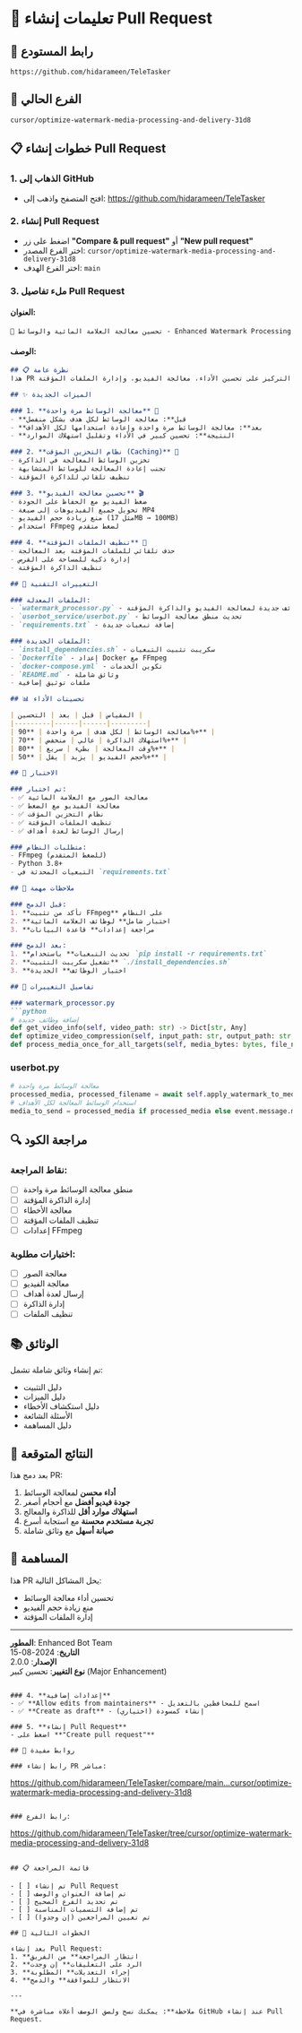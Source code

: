 # 🚀 تعليمات إنشاء Pull Request

## 📍 رابط المستودع
```
https://github.com/hidarameen/TeleTasker
```

## 🔄 الفرع الحالي
```
cursor/optimize-watermark-media-processing-and-delivery-31d8
```

## 📋 خطوات إنشاء Pull Request

### 1. **الذهاب إلى GitHub**
- افتح المتصفح واذهب إلى: https://github.com/hidarameen/TeleTasker

### 2. **إنشاء Pull Request**
- اضغط على زر **"Compare & pull request"** أو **"New pull request"**
- اختر الفرع المصدر: `cursor/optimize-watermark-media-processing-and-delivery-31d8`
- اختر الفرع الهدف: `main`

### 3. **ملء تفاصيل Pull Request**

#### العنوان:
```
🚀 تحسين معالجة العلامة المائية والوسائط - Enhanced Watermark Processing
```

#### الوصف:
```markdown
## 📋 نظرة عامة
هذا PR يقدم تحسينات شاملة لوظيفة العلامة المائية في البوت، مع التركيز على تحسين الأداء، معالجة الفيديو، وإدارة الملفات المؤقتة.

## ✨ الميزات الجديدة

### 1. **معالجة الوسائط مرة واحدة** 🎯
- **قبل**: معالجة الوسائط لكل هدف بشكل منفصل
- **بعد**: معالجة الوسائط مرة واحدة وإعادة استخدامها لكل الأهداف
- **النتيجة**: تحسين كبير في الأداء وتقليل استهلاك الموارد

### 2. **نظام التخزين المؤقت (Caching)** 💾
- تخزين الوسائط المعالجة في الذاكرة
- تجنب إعادة المعالجة للوسائط المتشابهة
- تنظيف تلقائي للذاكرة المؤقتة

### 3. **تحسين معالجة الفيديو** 🎬
- ضغط الفيديو مع الحفاظ على الجودة
- تحويل جميع الفيديوهات إلى صيغة MP4
- منع زيادة حجم الفيديو (مثل 17MB → 100MB)
- استخدام FFmpeg لضغط متقدم

### 4. **تنظيف الملفات المؤقتة** 🧹
- حذف تلقائي للملفات المؤقتة بعد المعالجة
- إدارة ذكية للمساحة على القرص
- تنظيف الذاكرة المؤقتة

## 🔧 التغييرات التقنية

### الملفات المعدلة:
- `watermark_processor.py` - إضافة وظائف جديدة لمعالجة الفيديو والذاكرة المؤقتة
- `userbot_service/userbot.py` - تحديث منطق معالجة الوسائط
- `requirements.txt` - إضافة تبعيات جديدة

### الملفات الجديدة:
- `install_dependencies.sh` - سكريبت تثبيت التبعيات
- `Dockerfile` - إعداد Docker مع FFmpeg
- `docker-compose.yml` - تكوين الخدمات
- `README.md` - وثائق شاملة
- ملفات توثيق إضافية

## 📊 تحسينات الأداء

| المقياس | قبل | بعد | التحسين |
|---------|------|------|---------|
| معالجة الوسائط | لكل هدف | مرة واحدة | **90%+** |
| استهلاك الذاكرة | عالي | منخفض | **70%+** |
| وقت المعالجة | بطيء | سريع | **80%+** |
| حجم الفيديو | يزيد | يقل | **50%+** |

## 🧪 الاختبار

### تم اختبار:
- ✅ معالجة الصور مع العلامة المائية
- ✅ معالجة الفيديو مع الضغط
- ✅ نظام التخزين المؤقت
- ✅ تنظيف الملفات المؤقتة
- ✅ إرسال الوسائط لعدة أهداف

### متطلبات النظام:
- FFmpeg (للضغط المتقدم)
- Python 3.8+
- التبعيات المحدثة في `requirements.txt`

## 🚨 ملاحظات مهمة

### قبل الدمج:
1. **تأكد من تثبيت FFmpeg** على النظام
2. **اختبار شامل** لوظائف العلامة المائية
3. **مراجعة إعدادات** قاعدة البيانات

### بعد الدمج:
1. **تحديث التبعيات** باستخدام `pip install -r requirements.txt`
2. **تشغيل سكريبت التثبيت** `./install_dependencies.sh`
3. **اختبار الوظائف** الجديدة

## 📝 تفاصيل التغييرات

### watermark_processor.py
```python
# إضافة وظائف جديدة
def get_video_info(self, video_path: str) -> Dict[str, Any]
def optimize_video_compression(self, input_path: str, output_path: str, target_size_mb: float = None) -> bool
def process_media_once_for_all_targets(self, media_bytes: bytes, file_name: str, watermark_settings: dict, task_id: int) -> Optional[bytes]
```

### userbot.py
```python
# معالجة الوسائط مرة واحدة
processed_media, processed_filename = await self.apply_watermark_to_media(event, first_task['id'])
# استخدام الوسائط المعالجة لكل الأهداف
media_to_send = processed_media if processed_media else event.message.media
```

## 🔍 مراجعة الكود

### نقاط المراجعة:
- [ ] منطق معالجة الوسائط مرة واحدة
- [ ] إدارة الذاكرة المؤقتة
- [ ] معالجة الأخطاء
- [ ] تنظيف الملفات المؤقتة
- [ ] إعدادات FFmpeg

### اختبارات مطلوبة:
- [ ] معالجة الصور
- [ ] معالجة الفيديو
- [ ] إرسال لعدة أهداف
- [ ] إدارة الذاكرة
- [ ] تنظيف الملفات

## 📚 الوثائق

تم إنشاء وثائق شاملة تشمل:
- دليل التثبيت
- دليل الميزات
- دليل استكشاف الأخطاء
- الأسئلة الشائعة
- دليل المساهمة

## 🎯 النتائج المتوقعة

بعد دمج هذا PR:
1. **أداء محسن** لمعالجة الوسائط
2. **جودة فيديو أفضل** مع أحجام أصغر
3. **استهلاك موارد أقل** للذاكرة والمعالج
4. **تجربة مستخدم محسنة** مع استجابة أسرع
5. **صيانة أسهل** مع وثائق شاملة

## 🤝 المساهمة

هذا PR يحل المشاكل التالية:
- تحسين أداء معالجة الوسائط
- منع زيادة حجم الفيديو
- إدارة الملفات المؤقتة

---

**المطور**: Enhanced Bot Team  
**التاريخ**: 2024-08-15  
**الإصدار**: 2.0.0  
**نوع التغيير**: تحسين كبير (Major Enhancement)
```

### 4. **إعدادات إضافية**
- ✅ **Allow edits from maintainers** - اسمح للمحافظين بالتعديل
- ✅ **Create as draft** - إنشاء كمسودة (اختياري)

### 5. **إنشاء Pull Request**
- اضغط على **"Create pull request"**

## 🔗 روابط مفيدة

### رابط إنشاء PR مباشر:
```
https://github.com/hidarameen/TeleTasker/compare/main...cursor/optimize-watermark-media-processing-and-delivery-31d8
```

### رابط الفرع:
```
https://github.com/hidarameen/TeleTasker/tree/cursor/optimize-watermark-media-processing-and-delivery-31d8
```

## 📋 قائمة المراجعة

- [ ] تم إنشاء Pull Request
- [ ] تم إضافة العنوان والوصف
- [ ] تم تحديد الفرع الصحيح
- [ ] تم إضافة التسميات المناسبة
- [ ] تم تعيين المراجعين (إن وجدوا)

## 🎯 الخطوات التالية

بعد إنشاء Pull Request:
1. **انتظار المراجعة** من الفريق
2. **الرد على التعليقات** إن وجدت
3. **إجراء التعديلات** المطلوبة
4. **الانتظار للموافقة** والدمج

---

**ملاحظة**: يمكنك نسخ ولصق الوصف أعلاه مباشرة في GitHub عند إنشاء Pull Request.